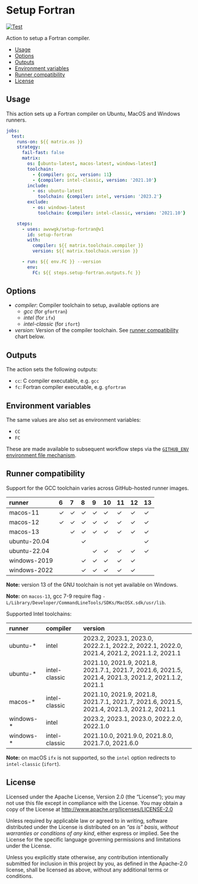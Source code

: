 # Setup Fortran

[![Test](https://github.com/awvwgk/setup-fortran/actions/workflows/test.yml/badge.svg)](https://github.com/awvwgk/setup-fortran/actions/workflows/test.yml)

Action to setup a Fortran compiler.

<!-- START doctoc generated TOC please keep comment here to allow auto update -->
<!-- DON'T EDIT THIS SECTION, INSTEAD RE-RUN doctoc TO UPDATE -->

- [Usage](#usage)
- [Options](#options)
- [Outputs](#outputs)
- [Environment variables](#environment-variables)
- [Runner compatibility](#runner-compatibility)
- [License](#license)

<!-- END doctoc generated TOC please keep comment here to allow auto update -->


## Usage

This action sets up a Fortran compiler on Ubuntu, MacOS and Windows runners.

```yaml
jobs:
  test:
    runs-on: ${{ matrix.os }}
    strategy:
      fail-fast: false
      matrix:
        os: [ubuntu-latest, macos-latest, windows-latest]
        toolchain:
          - {compiler: gcc, version: 11}
          - {compiler: intel-classic, version: '2021.10'}
        include:
          - os: ubuntu-latest
            toolchain: {compiler: intel, version: '2023.2'}
        exclude:
          - os: windows-latest
            toolchain: {compiler: intel-classic, version: '2021.10'}

    steps:
      - uses: awvwgk/setup-fortran@v1
        id: setup-fortran
        with:
          compiler: ${{ matrix.toolchain.compiler }}
          version: ${{ matrix.toolchain.version }}

      - run: ${{ env.FC }} --version
        env:
          FC: ${{ steps.setup-fortran.outputs.fc }}
```


## Options

- *compiler*: Compiler toolchain to setup, available options are
  - *gcc* (for `gfortran`)
  - *intel* (for `ifx`)
  - *intel-classic* (for `ifort`)
- *version*: Version of the compiler toolchain. See [runner compatibility](#runner-compatibility) chart below.



## Outputs

The action sets the following outputs:

- `cc`: C compiler executable, e.g. `gcc`
- `fc`: Fortran compiler executable, e.g. `gfortran`


## Environment variables

The same values are also set as environment variables:

- `CC`
- `FC`

These are made available to subsequent workflow steps via the [`GITHUB_ENV` environment file mechanism](https://docs.github.com/en/actions/learn-github-actions/environment-variables#passing-values-between-steps-and-jobs-in-a-workflow).


## Runner compatibility

Support for the GCC toolchain varies across GitHub-hosted runner images.

<!-- compat starts -->
| runner       | 6       | 7       | 8       | 9       | 10      | 11      | 12      | 13      |
|:-------------|:--------|:--------|:--------|:--------|:--------|:--------|:--------|:--------|
| macos-11     | &check; | &check; | &check; | &check; | &check; | &check; | &check; | &check; |
| macos-12     | &check; | &check; | &check; | &check; | &check; | &check; | &check; | &check; |
| macos-13     |      | &check; | &check; | &check; | &check; | &check; | &check; | &check; |
| ubuntu-20.04 |      |      | &check; |      |      |      |      | &check; |
| ubuntu-22.04 |      |      |      | &check; | &check; | &check; | &check; | &check; |
| windows-2019 |      |      | &check; | &check; | &check; | &check; | &check; |      |
| windows-2022 |      |      | &check; | &check; | &check; | &check; | &check; |      |
<!-- compat ends -->

**Note:** version 13 of the GNU toolchain is not yet available on Windows.

**Note:** on `macos-13`, gcc 7-9 require flag `-L/Library/Developer/CommandLineTools/SDKs/MacOSX.sdk/usr/lib`.

Supported Intel toolchains:

| runner    | compiler       | version |
| :-------- | :------------- | :------ |
| ubuntu-\* | intel          | 2023.2, 2023.1, 2023.0, <br/> 2022.2.1, 2022.2, 2022.1, 2022.0, <br/> 2021.4, 2021.2, 2021.1.2, 2021.1 |
| ubuntu-\* | intel-classic  | 2021.10, 2021.9, 2021.8, <br/> 2021.7.1, 2021.7, 2021.6, 2021.5, <br/> 2021.4, 2021.3, 2021.2, 2021.1.2, 2021.1 |
| macos-\*  | intel-classic  | 2021.10, 2021.9, 2021.8, <br/> 2021.7.1, 2021.7, 2021.6, 2021.5, <br/> 2021.4, 2021.3, 2021.2, 2021.1 |
| windows-\* | intel | 2023.2, 2023.1, 2023.0, 2022.2.0, 2022.1.0 |
| windows-\* | intel-classic | 2021.10.0, 2021.9.0, 2021.8.0, 2021.7.0, 2021.6.0 |

**Note:** on macOS `ifx` is not supported, so the `intel` option redirects to `intel-classic` (`ifort`).

## License

Licensed under the Apache License, Version 2.0 (the “License”);
you may not use this file except in compliance with the License.
You may obtain a copy of the License at
http://www.apache.org/licenses/LICENSE-2.0

Unless required by applicable law or agreed to in writing, software
distributed under the License is distributed on an *“as is” basis*,
*without warranties or conditions of any kind*, either express or implied.
See the License for the specific language governing permissions and
limitations under the License.

Unless you explicitly state otherwise, any contribution intentionally
submitted for inclusion in this project by you, as defined in the
Apache-2.0 license, shall be licensed as above, without any additional
terms or conditions.
